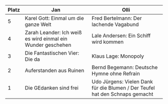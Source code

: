 Platz | Jan | Olli
------ | ------|----------
5      |Karel Gott: Einmal um die ganze Welt|Fred Bertelmann: Der lachende Vagabund
4      |Zarah Leander: Ich weiß es wird einmal ein Wunder geschehen| Lale Andersen: Ein Schiff wird kommen
3      |Die Fantastischen Vier: Die da| Klaus Lage: Monopoly
2      |Auferstanden aus Ruinen|Bernd Begemann: Deutsche Hymne ohne Refrain
1      |Die GEdanken sind frei|Udo Jürgens: Vielen Dank für die Blumen / Der Teufel hat den Schnaps gemacht
